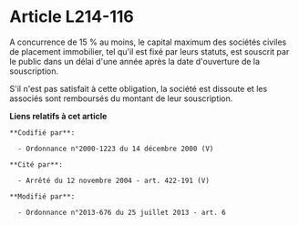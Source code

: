 # Article L214-116

A concurrence de 15 % au moins, le capital maximum des sociétés civiles de placement immobilier, tel qu'il est fixé par leurs
statuts, est souscrit par le public dans un délai d'une année après la date d'ouverture de la souscription. 

S'il n'est pas satisfait à cette obligation, la société est dissoute et les associés sont remboursés du montant de leur
souscription.

**Liens relatifs à cet article**

	**Codifié par**:

	  - Ordonnance n°2000-1223 du 14 décembre 2000 (V)

	**Cité par**:

	  - Arrêté du 12 novembre 2004 - art. 422-191 (V)

	**Modifié par**:

	  - Ordonnance n°2013-676 du 25 juillet 2013 - art. 6
